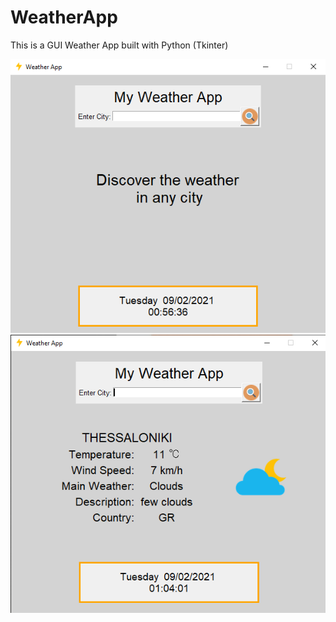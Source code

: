 # WeatherApp
This is a GUI Weather App built with Python (Tkinter)

![myWeatherApp1](/images/myWeatherApp1.png)
![myWeatherApp2](/images/myWeatherApp2.png)
